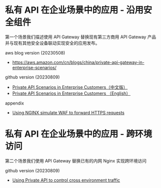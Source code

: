 
# 私有 API 在企业场景中的应用 - 沿用安全组件

第一个场景我们描述使用 API Gateway 替换现有第三方商用 API Gateway 产品并与现有其他安全设备联动实现安全的应用发布。

aws blog version (20230508)
- https://aws.amazon.com/cn/blogs/china/private-api-gateway-in-enterprise-scenarios/

github version (20230809)
- [Private API Scenarios in Enterprise Customers（中文版）](TC-private-apigw-dataflow.md)
- [Private API Scenarios in Enterprise Customers （English）](TC-private-apigw-dataflow-en.md)

appendix
- [Using NGINX simulate WAF to forward HTTPS requests](fake-waf-on-ec2-forwarding-https.md)


# 私有 API 在企业场景中的应用 - 跨环境访问

第二个场景我们使用 API Gateway 替换已有的内网 Nginx 实现跨环境访问

github version (20230809)
- [Using Private API to control cross environment traffic ](TC-private-api-cross-environment-traffic.md)


